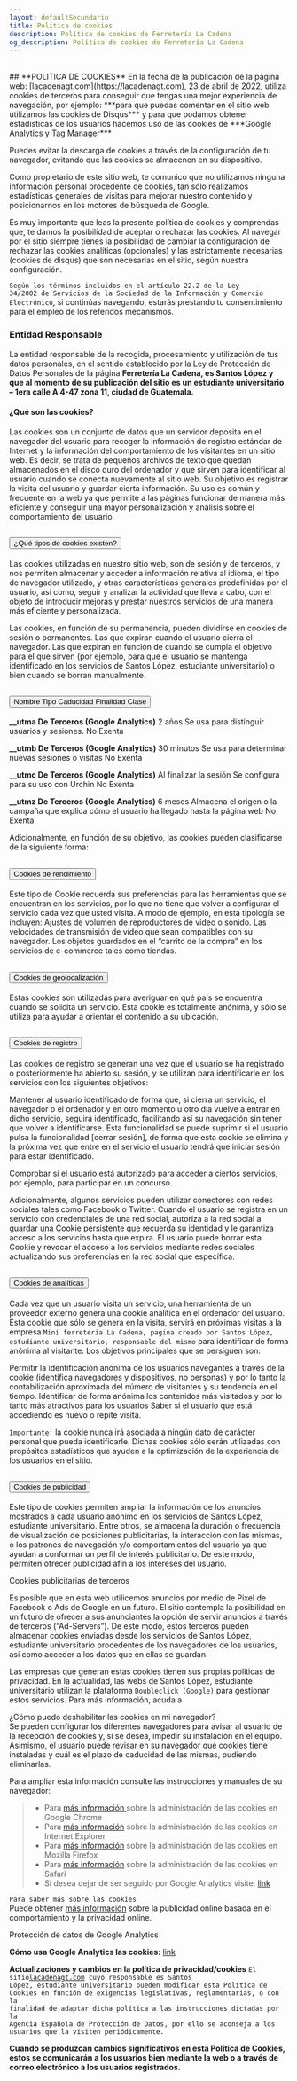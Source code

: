 ```yaml
---
layout: defaultSecundario
title: Política de cookies
description: Política de cookies de Ferretería La Cadena
og_description: Política de cookies de Ferretería La Cadena
---
```

<br>
## **POLITICA DE COOKIES**
En la fecha de la publicación de la página web: [lacadenagt.com](https://lacadenagt.com), 23 de abril de 2022, utiliza cookies de terceros para conseguir que tengas una mejor experiencia de navegación, por ejemplo: ***para que puedas comentar en el sitio web utilizamos las cookies de Disqus*** y para que podamos obtener estadísticas de los usuarios hacemos uso de las cookies de ***Google Analytics y Tag Manager***

Puedes evitar la descarga de cookies a través de la configuración de tu navegador, evitando que las cookies se almacenen en su dispositivo.

Como propietario de este sitio web, te comunico que no utilizamos ninguna información personal procedente de cookies, tan sólo realizamos estadísticas generales de visitas para mejorar nuestro contenido y posicionarnos en los motores de búsqueda de Google.

Es muy importante que leas la presente política de cookies y comprendas que, te damos la posibilidad de aceptar o rechazar las cookies. Al navegar por el sitio siempre tienes la posibilidad de cambiar la configuración de rechazar las cookies analíticas (opcionales) y las estrictamente necesarias (cookies de disqus) que son necesarias en el sitio, según nuestra configuración.

<code>Según los términos incluidos en el artículo 22.2 de la Ley 34/2002 de Servicios de la Sociedad de la Información y Comercio Electrónico</code>, si continúas navegando, estarás prestando tu consentimiento para el empleo de los referidos mecanismos.

### Entidad Responsable
La entidad responsable de la recogida, procesamiento y utilización de tus datos personales, en el sentido establecido por la Ley de Protección de Datos Personales de la página **Ferretería La Cadena, es Santos López y que al momento de su publicación del sitio es un estudiante universitario – 1era calle A 4-47 zona 11, ciudad de Guatemala.**

#### ¿Qué son las cookies?
Las cookies son un conjunto de datos que un servidor deposita en el navegador del usuario para recoger la información de registro estándar de Internet y la información del comportamiento de los visitantes en un sitio web. Es decir, se trata de pequeños archivos de texto que quedan almacenados en el disco duro del ordenador y que sirven para identificar al usuario cuando se conecta nuevamente al sitio web. Su objetivo es registrar la visita del usuario y guardar cierta información. Su uso es común y frecuente en la web ya que permite a las páginas funcionar de manera más eficiente y conseguir una mayor personalización y análisis sobre el comportamiento del usuario.

<div class="accordion accordion-flush" id="accordionFlushExample">
  <div class="accordion-item">
    <h2 class="accordion-header" id="flush-headingOne">
      <button class="accordion-button collapsed" type="button" data-bs-toggle="collapse" data-bs-target="#flush-collapseOne" aria-expanded="false" aria-controls="flush-collapseOne">
        ¿Qué tipos de cookies existen?
      </button>
    </h2>
    <div id="flush-collapseOne" class="accordion-collapse collapse" aria-labelledby="flush-headingOne" data-bs-parent="#accordionFlushExample">
      <div class="accordion-body">
<p>Las cookies utilizadas en nuestro sitio web, son de sesión y de terceros, y nos permiten almacenar y acceder a información relativa al idioma, el tipo de navegador utilizado, y otras características generales predefinidas por el usuario, así como, seguir y analizar la actividad que lleva a cabo, con el objeto de introducir mejoras y prestar nuestros servicios de una manera más eficiente y personalizada.</p>

<p>Las cookies, en función de su permanencia, pueden dividirse en cookies de sesión o permanentes. Las que expiran cuando el usuario cierra el navegador. Las que expiran en función de cuando se cumpla el objetivo para el que sirven (por ejemplo, para que el usuario se mantenga identificado en los servicios de Santos López, estudiante universitario) o bien cuando se borran manualmente.</p>
      </div>
    </div>
  </div>
  <div class="accordion-item">
    <h2 class="accordion-header" id="flush-headingTwo">
      <button class="accordion-button collapsed" type="button" data-bs-toggle="collapse" data-bs-target="#flush-collapseTwo" aria-expanded="false" aria-controls="flush-collapseTwo">
        Nombre	Tipo	Caducidad	Finalidad	Clase
      </button>
    </h2>
    <div id="flush-collapseTwo" class="accordion-collapse collapse" aria-labelledby="flush-headingTwo" data-bs-parent="#accordionFlushExample">
      <div class="accordion-body">
<p><strong>__utma	De Terceros (Google Analytics)</strong>	2 años	Se usa para distinguir usuarios y sesiones.	No Exenta</p>
<p><strong>__utmb	De Terceros (Google Analytics)</strong>	30 minutos	Se usa para determinar nuevas sesiones o visitas	No Exenta</p>
<p><strong>__utmc	De Terceros (Google Analytics)</strong>	Al finalizar la sesión	Se configura para su uso con Urchin	No Exenta</p>
<p><strong>__utmz	De Terceros (Google Analytics)</strong>	6 meses	Almacena el origen o la campaña que explica cómo el usuario ha llegado hasta la página web	No Exenta</p>
Adicionalmente, en función de su objetivo, las cookies pueden clasificarse de la siguiente forma:
      </div>
    </div>
  </div>
  <div class="accordion-item">
    <h2 class="accordion-header" id="flush-headingThree">
      <button class="accordion-button collapsed" type="button" data-bs-toggle="collapse" data-bs-target="#flush-collapseThree" aria-expanded="false" aria-controls="flush-collapseThree">
        Cookies de rendimiento
      </button>
    </h2>
    <div id="flush-collapseThree" class="accordion-collapse collapse" aria-labelledby="flush-headingThree" data-bs-parent="#accordionFlushExample">
      <div class="accordion-body">
<p>Este tipo de Cookie recuerda sus preferencias para las herramientas que se encuentran en los servicios, por lo que no tiene que volver a configurar el servicio cada vez que usted visita. A modo de ejemplo, en esta tipología se incluyen: Ajustes de volumen de reproductores de vídeo o sonido. Las velocidades de transmisión de vídeo que sean compatibles con su navegador. Los objetos guardados en el “carrito de la compra” en los servicios de e-commerce tales como tiendas.</p>
      </div>
    </div>
  </div>
    <div class="accordion-item">
    <h2 class="accordion-header" id="flush-heading4">
      <button class="accordion-button collapsed" type="button" data-bs-toggle="collapse" data-bs-target="#flush-collapse4" aria-expanded="false" aria-controls="flush-collapse4">
        Cookies de geolocalización
      </button>
    </h2>
    <div id="flush-collapse4" class="accordion-collapse collapse" aria-labelledby="flush-heading4" data-bs-parent="#accordionFlushExample">
      <div class="accordion-body">
<p>Estas cookies son utilizadas para averiguar en qué país se encuentra cuando se solicita un servicio. Esta cookie es totalmente anónima, y sólo se utiliza para ayudar a orientar el contenido a su ubicación.</p>
      </div>
    </div>
  </div>
      <div class="accordion-item">
    <h2 class="accordion-header" id="flush-heading5">
      <button class="accordion-button collapsed" type="button" data-bs-toggle="collapse" data-bs-target="#flush-collapse5" aria-expanded="false" aria-controls="flush-collapse5">
        Cookies de registro
      </button>
    </h2>
    <div id="flush-collapse5" class="accordion-collapse collapse" aria-labelledby="flush-heading5" data-bs-parent="#accordionFlushExample">
      <div class="accordion-body">
<p>Las cookies de registro se generan una vez que el usuario se ha registrado o posteriormente ha abierto su sesión, y se utilizan para identificarle en los servicios con los siguientes objetivos:</p>

<p>Mantener al usuario identificado de forma que, si cierra un servicio, el navegador o el ordenador y en otro momento u otro día vuelve a entrar en dicho servicio, seguirá identificado, facilitando así su navegación sin tener que volver a identificarse. Esta funcionalidad se puede suprimir si el usuario pulsa la funcionalidad [cerrar sesión], de forma que esta cookie se elimina y la próxima vez que entre en el servicio el usuario tendrá que iniciar sesión para estar identificado.</p>

<p>Comprobar si el usuario está autorizado para acceder a ciertos servicios, por ejemplo, para participar en un concurso.</p>

<p>Adicionalmente, algunos servicios pueden utilizar conectores con redes sociales tales como Facebook o Twitter. Cuando el usuario se registra en un servicio con credenciales de una red social, autoriza a la red social a guardar una Cookie persistente que recuerda su identidad y le garantiza acceso a los servicios hasta que expira. El usuario puede borrar esta Cookie y revocar el acceso a los servicios mediante redes sociales actualizando sus preferencias en la red social que específica.</p>
      </div>
    </div>
  </div>
        <div class="accordion-item">
    <h2 class="accordion-header" id="flush-heading6">
      <button class="accordion-button collapsed" type="button" data-bs-toggle="collapse" data-bs-target="#flush-collapse6" aria-expanded="false" aria-controls="flush-collapse6">
        Cookies de analíticas
      </button>
    </h2>
    <div id="flush-collapse6" class="accordion-collapse collapse" aria-labelledby="flush-heading6" data-bs-parent="#accordionFlushExample">
      <div class="accordion-body">
<p>Cada vez que un usuario visita un servicio, una herramienta de un proveedor externo genera una cookie analítica en el ordenador del usuario. Esta cookie que sólo se genera en la visita, servirá en próximas visitas a la empresa <code>Mini ferreteria La Cadena, pagina creado por Santos López, estudiante universitario, responsable del mismo</code> para identificar de forma anónima al visitante. Los objetivos principales que se persiguen son:</p>

<p>Permitir la identificación anónima de los usuarios navegantes a través de la cookie (identifica navegadores y dispositivos, no personas) y por lo tanto la contabilización aproximada del número de visitantes y su tendencia en el tiempo.
Identificar de forma anónima los contenidos más visitados y por lo tanto más atractivos para los usuarios Saber si el usuario que está accediendo es nuevo o repite visita.</p>

<code>Importante:</code> la cookie nunca irá asociada a ningún dato de carácter personal que pueda identificarle. Dichas cookies sólo serán utilizadas con propósitos estadísticos que ayuden a la optimización de la experiencia de los usuarios en el sitio.<br>
      </div>
    </div>
  </div>
          <div class="accordion-item">
    <h2 class="accordion-header" id="flush-heading7">
      <button class="accordion-button collapsed" type="button" data-bs-toggle="collapse" data-bs-target="#flush-collapse7" aria-expanded="false" aria-controls="flush-collapse7">
        Cookies de publicidad
      </button>
    </h2>
    <div id="flush-collapse7" class="accordion-collapse collapse" aria-labelledby="flush-heading7" data-bs-parent="#accordionFlushExample">
      <div class="accordion-body">
<p>Este tipo de cookies permiten ampliar la información de los anuncios mostrados a cada usuario anónimo en los servicios de Santos López, estudiante universitario. Entre otros, se almacena la duración o frecuencia de visualización de posiciones publicitarias, la interacción con las mismas, o los patrones de navegación y/o comportamientos del usuario ya que ayudan a conformar un perfil de interés publicitario. De este modo, permiten ofrecer publicidad afín a los intereses del usuario.</p>

Cookies publicitarias de terceros
<p>Es posible que en está web utilicemos anuncios por medio de Pixel de Facebook o Ads de Google en un futuro. El sitio contempla la posibilidad en un futuro de ofrecer a sus anunciantes la opción de servir anuncios a través de terceros (“Ad-Servers”). De este modo, estos terceros pueden almacenar cookies enviadas desde los servicios de Santos López, estudiante universitario procedentes de los navegadores de los usuarios, así como acceder a los datos que en ellas se guardan.</p>
      </div>
    </div>
  </div>
</div>

Las empresas que generan estas cookies tienen sus propias políticas de privacidad. En la actualidad, las webs de Santos López, estudiante universitario utilizan la plataforma <code>Doubleclick (Google)</code> para gestionar estos servicios. Para más información, acuda a


<div class="alert alert-primary" role="alert">
  ¿Cómo puedo deshabilitar las cookies en mi navegador?
</div>
Se pueden configurar los diferentes navegadores para avisar al usuario de la recepción de cookies y, si se desea, impedir su instalación en el equipo. Asimismo, el usuario puede revisar en su navegador qué cookies tiene instaladas y cuál es el plazo de caducidad de las mismas, pudiendo eliminarlas.


Para ampliar esta información consulte las instrucciones y manuales de su navegador:

> - Para [más información ](https://support.google.com/chrome/answer/95647?hl=es)sobre la administración de las cookies en Google Chrome
> - Para [más información](https://windows.microsoft.com/es-es/windows-vista/cookies-frequently-asked-questions) sobre la administración de las cookies en Internet Explorer
> - Para [más información](https://support.mozilla.org/es/kb/habilitar-y-deshabilitar-cookies-que-los-sitios-we) sobre la administración de las cookies en Mozilla Firefox
> - Para [más información](https://www.apple.com/es/privacy/use-of-cookies/) sobre la administración de las cookies en Safari
> - Si desea dejar de ser seguido por Google Analytics visite: [link](https://tools.google.com/dlpage/gaoptout)

<code>Para saber más sobre las cookies</code><br>
Puede obtener [más información](https://www.youronlinechoices.com/es/)  sobre la publicidad online basada en el comportamiento y la privacidad online.

<div class="alert alert-primary" role="alert">
 Protección de datos de Google Analytics
</div>

**Cómo usa Google Analytics las cookies:** [link](https://developers.google.com/analytics/devguides/collection/analyticsjs/cookie-usage?hl=es#analyticsjs)

**Actualizaciones y cambios en la política de privacidad/cookies**
<code>El sitio[lacadenagt.com](lacadenagt.com) cuyo responsable es Santos López, estudiante universitario pueden modificar esta Política de Cookies en función de exigencias legislativas, reglamentarias, o con la finalidad de adaptar dicha política a las instrucciones dictadas por la Agencia Española de Protección de Datos, por ello se aconseja a los usuarios que la visiten periódicamente.</code>

**Cuando se produzcan cambios significativos en esta Política de Cookies, estos se comunicarán a los usuarios bien mediante la web o a través de correo electrónico a los usuarios registrados.**
<script src="{{ "/assets/js/bootstrap5.2.3.bundle.min.js" | prepend: site.baseurl | replace: '//', '/' }}"></script>

